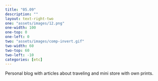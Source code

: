 ```yaml
---
title: "05.09"
description: ""
layout: text-right-two
one: "assets/images/12.png"
one-width: 100
one-top: 0
one-left: 0
two: "assets/images/comp-invert.gif"
two-width: 60
two-top: 60
two-left: -10
categories: [etc]
---
```


Personal blog with articles about traveling and mini store with own prints.